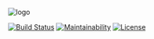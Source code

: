 ![logo](https://i.imgur.com/BAAwsxr.png "Password4j logo")

[![Build Status](https://travis-ci.com/firaja/password4j.svg?token=nvb5Kq8CDRgsuTzgpwJN&branch=master)](https://travis-ci.com/firaja/password4j)
[![Maintainability](https://api.codeclimate.com/v1/badges/936ee009458f2254c8cc/maintainability)](https://codeclimate.com/github/firaja/password4j/maintainability)
[![License](https://img.shields.io/badge/License-Apache%202.0-blue.svg)](https://opensource.org/licenses/Apache-2.0)
